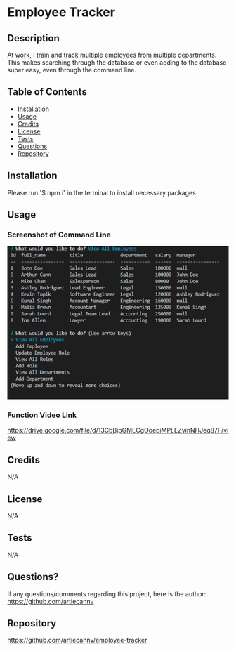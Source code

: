 # Employee Tracker

## Description

At work, I train and track multiple employees from multiple departments. This makes searching through the database or even adding to the database super easy, even through the command line.

## Table of Contents

- [Installation](#installation)
- [Usage](#usage)
- [Credits](#credits)
- [License](#license)
- [Tests](#tests)
- [Questions](#questions)
- [Repository](#repository)

## Installation

Please run '$ npm i' in the terminal to install necessary packages

## Usage

### Screenshot of Command Line

<img src='./images/employee-tracker-mockup.png'>

### Function Video Link

https://drive.google.com/file/d/13CbBjpGMECgOoepiMPLEZvinNHJeq87F/view

## Credits

N/A

## License

N/A

## Tests

N/A

## Questions?

If any questions/comments regarding this project, here is the author:
https://github.com/artiecannv

## Repository

https://github.com/artiecannv/employee-tracker
